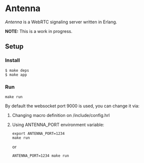 # Antenna

*Antenna* is a WebRTC signaling server written in Erlang.

**NOTE:** This is a work in progress.

## Setup

### Install

```
$ make deps
$ make app
```

### Run

```
make run
```

By default the websocket port 9000 is used, you can change it via:

1. Changing macro definition on /include/config.hrl

2. Using ANTENNA_PORT environment variable:

   ```
   export ANTENNA_PORT=1234
   make run
   ```

   or

   ```
   ANTENNA_PORT=1234 make run
   ```
